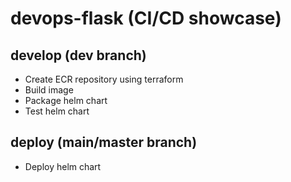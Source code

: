 # devops-flask (CI/CD showcase)
## develop (dev branch)
- Create ECR repository using terraform
- Build image
- Package helm chart
- Test helm chart
## deploy (main/master branch)
- Deploy helm chart